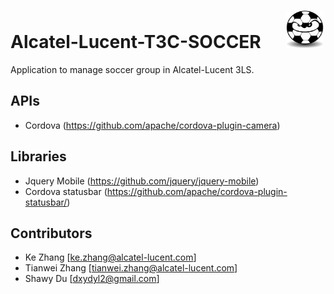 # Alcatel-Lucent-T3C-SOCCER &nbsp;&nbsp;&nbsp;&nbsp;&nbsp;<img src="www/T3C-SOCCER.jpg" width="60" height="60" />

Application to manage soccer group in Alcatel-Lucent 3LS. 

## APIs
* Cordova (https://github.com/apache/cordova-plugin-camera)

## Libraries
* Jquery Mobile (https://github.com/jquery/jquery-mobile)
* Cordova statusbar (https://github.com/apache/cordova-plugin-statusbar/)

## Contributors
- Ke Zhang [ke.zhang@alcatel-lucent.com]
- Tianwei Zhang [tianwei.zhang@alcatel-lucent.com]
- Shawy Du [dxydyl2@gmail.com]
